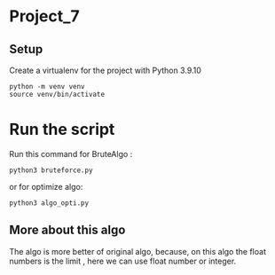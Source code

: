 # Project_7

## Setup
Create a virtualenv for the project with Python 3.9.10
```
python -m venv venv
source venv/bin/activate
```
# Run the script

Run this command for BruteAlgo :
```
python3 bruteforce.py
```
or for optimize algo:
```
python3 algo_opti.py
```

## More about this algo

The algo is more better of original algo, because, on this algo the float numbers is the limit , here we can use float number or integer.
